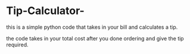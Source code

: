 # Tip-Calculator-
this is a simple python code that takes in your bill and calculates a tip.

the code takes in your total cost after you done ordering and give the tip required.

